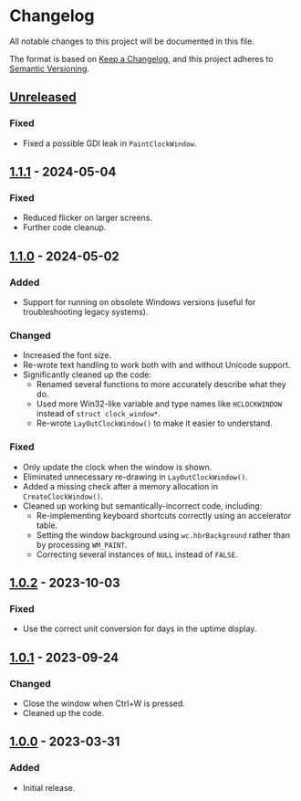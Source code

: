 # Changelog
All notable changes to this project will be documented in this file.

The format is based on [Keep a Changelog](https://keepachangelog.com/en/1.0.0/), and this project adheres to [Semantic Versioning](https://semver.org/spec/v2.0.0.html).

## [Unreleased]
### Fixed
* Fixed a possible GDI leak in `PaintClockWindow`.

## [1.1.1] - 2024-05-04
### Fixed
* Reduced flicker on larger screens.
* Further code cleanup.

## [1.1.0] - 2024-05-02
### Added
* Support for running on obsolete Windows versions (useful for troubleshooting legacy systems).
### Changed
* Increased the font size.
* Re-wrote text handling to work both with and without Unicode support.
* Significantly cleaned up the code:
  * Renamed several functions to more accurately describe what they do.
  * Used more Win32-like variable and type names like `HCLOCKWINDOW` instead of `struct clock_window*`.
  * Re-wrote `LayOutClockWindow()` to make it easier to understand.
### Fixed
* Only update the clock when the window is shown.
* Eliminated unnecessary re-drawing in `LayOutClockWindow()`.
* Added a missing check after a memory allocation in `CreateClockWindow()`.
* Cleaned up working but semantically-incorrect code, including:
  * Re-implementing keyboard shortcuts correctly using an accelerator table.
  * Setting the window background using `wc.hbrBackground` rather than by processing `WM_PAINT`.
  * Correcting several instances of `NULL` instead of `FALSE`.

## [1.0.2] - 2023-10-03
### Fixed
* Use the correct unit conversion for days in the uptime display.

## [1.0.1] - 2023-09-24
### Changed
* Close the window when Ctrl+W is pressed.
* Cleaned up the code.

## [1.0.0] - 2023-03-31
### Added
* Initial release.

[Unreleased]: https://github.com/bmjcode/uptime-clock/compare/v1.1.1...HEAD
[1.1.1]: https://github.com/bmjcode/uptime-clock/compare/v1.1.0...v1.1.1
[1.1.0]: https://github.com/bmjcode/uptime-clock/compare/v1.0.2...v1.1.0
[1.0.2]: https://github.com/bmjcode/uptime-clock/compare/v1.0.1...v1.0.2
[1.0.1]: https://github.com/bmjcode/uptime-clock/compare/v1.0.0...v1.0.1
[1.0.0]: https://github.com/bmjcode/uptime-clock/releases/tag/v1.0.0
